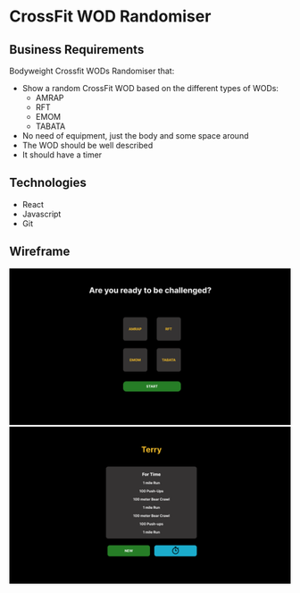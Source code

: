 # CrossFit WOD Randomiser

## Business Requirements
Bodyweight Crossfit WODs Randomiser that:
- Show a random CrossFit WOD based on the different types of WODs:
    - AMRAP
    - RFT
    - EMOM
    - TABATA
- No need of equipment, just the body and some space around
- The WOD should be well described
- It should have a timer

## Technologies
- React
- Javascript
- Git

## Wireframe

![Wireframe part I](img/wireframe1.png)
![Wireframe part II](img/wireframe2.png)